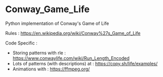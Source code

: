 # Conway_Game_Life
Python implementation of Conway's Game of Life

Rules : https://en.wikipedia.org/wiki/Conway%27s_Game_of_Life

Code Specific :

- Storing patterns with rle : https://www.conwaylife.com/wiki/Run_Length_Encoded
- Lots of patterns (with descriptions) at : https://copy.sh/life/examples/
- Animations with : https://ffmpeg.org/
